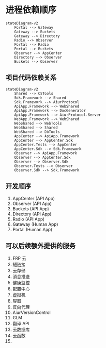 # 进程依赖顺序

```mermaid
stateDiagram-v2
    Portal --> Gateway
    Gateway --> Buckets
    Gateway --> Directory
    Radio --> Observer
    Portal --> Radio
    Portal --> Buckets
    Observer --> AppCenter
    Directory --> Observer
    Buckets --> Observer
```

## 项目代码依赖关系

```mermaid
stateDiagram-v2
    Shared --> CSTools
    Sdk.Framework --> Shared
    Sdk.Framework --> AiurProtocol
    ApiApp.Framework --> WebShared
    ApiApp.Framework --> DocGenerator
    ApiApp.Framework --> AiurProtocol.Server
    WebApp.Framework --> WebShared
    WebShared --> WebTools
    WebShared --> Shared
    WebShared --> DbTools
    AppCenter --> ApiApp.Framework
    AppCenter --> AppCenter.Sdk
    AppCenter.Tests --> AppCenter
    AppCenter.Sdk --> Sdk.Framework
    Observer --> ApiApp.Framework
    Observer --> AppCenter.Sdk
    Observer --> Observer.Sdk
    Observer.Tests --> Observer
    Observer.Sdk --> Sdk.Framework
```

## 开发顺序

1. AppCenter (API App)
2. Observer (API App)
3. Buckets (API App)
4. Directory (API App)
5. Radio (API App)
6. Gateway (Human App)
7. Portal (Human App)

## 可以后续额外提供的服务

1. FRP 云
2. 短链接
3. 云存储
4. 消息推送
5. 健康监控
6. 配置中心
7. 虚拟机
8. 容器
9. 反向代理
10. AiurVersionControl
11. GLM
12. 翻译 API
13. 云数据库
14. 云函数
15. 